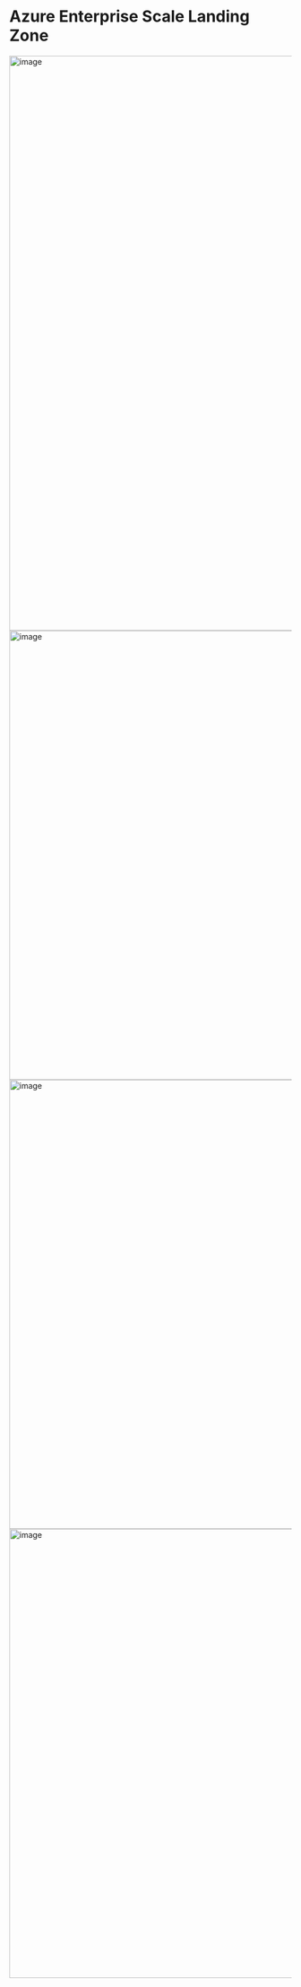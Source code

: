 # Azure Enterprise Scale Landing Zone


<img width="1024" alt="image" src="https://user-images.githubusercontent.com/22677711/162624801-4a5dcd8a-1c90-43db-b0ec-c4aa44fbb6a8.png">

<img width="800" alt="image" src="https://user-images.githubusercontent.com/22677711/162624819-e9f36bb7-a0f9-4030-a878-e134de8232b8.png">


<img width="800" alt="image" src="https://user-images.githubusercontent.com/22677711/162624834-f35c0fd0-3767-4e1d-90ac-4969a0e33c05.png">


<img width="800" alt="image" src="https://user-images.githubusercontent.com/22677711/162624850-c9fd513a-1e7b-4c5e-bb36-eefad3c8047b.png">


